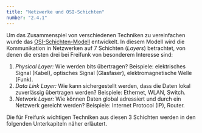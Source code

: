 ```yaml
---
title: "Netzwerke und OSI-Schichten"
number: "2.4.1"
---
```


Um das Zusammenspiel von verschiedenen Techniken zu vereinfachen wurde das [OSI-Schichten-Modell](https://de.wikipedia.org/wiki/OSI-Modell#Die_sieben_Schichten) entwickelt. In diesem Modell wird die Kommunikation in Netzwerken auf 7 Schichten (*Layers*) betrachtet, von denen die ersten drei bei Freifunk von besonderem Interesse sind:

1. *Physical Layer:* Wie werden bits übertragen? Beispiele: elektrisches Signal (Kabel), optisches Signal (Glasfaser), elektromagnetische Welle (Funk).
2. *Data Link Layer:* Wie kann sichergestellt werden, dass die Daten lokal zuverlässig übertragen werden? Beispiele: Ethernet, WLAN, Switch.
3. *Network Layer:* Wie können Daten global adressiert und durch ein Netzwerk gereicht werden? Beispiele: Internet Protocol (IP), Router.

Die für Freifunk wichtigen Techniken aus diesen 3 Schichten werden in den folgenden Unterkapiteln näher erläutert.
